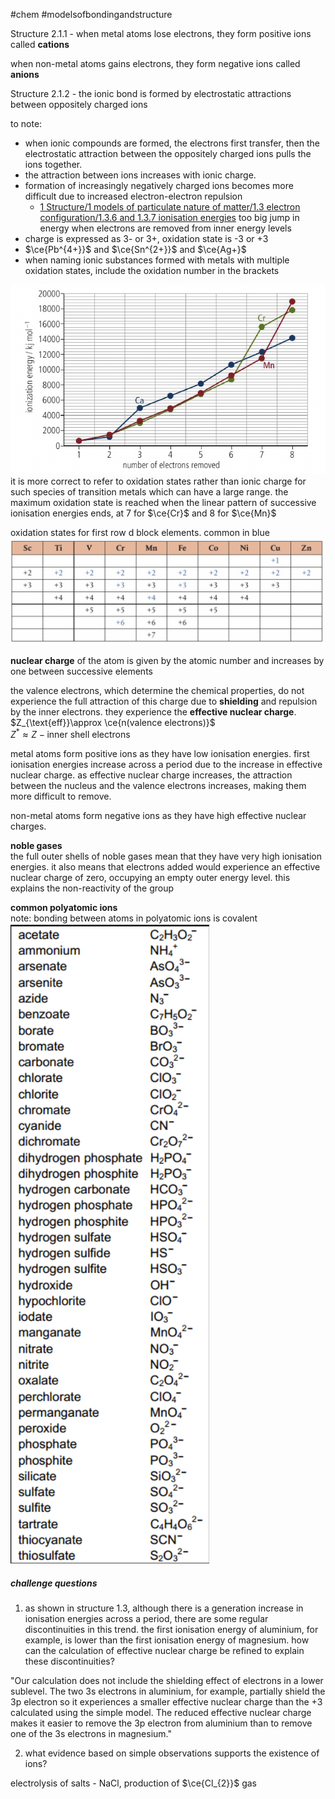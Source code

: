 #chem #modelsofbondingandstructure   
  
Structure 2.1.1 - when metal atoms lose electrons, they form positive ions called **cations**  
  
when non-metal atoms gains electrons, they form negative ions called **anions**  
  
Structure 2.1.2 - the ionic bond is formed by electrostatic attractions between oppositely charged ions  
  
to note:  
- when ionic compounds are formed, the electrons first transfer, then the electrostatic attraction between the oppositely charged ions pulls the ions together.  
- the attraction between ions increases with ionic charge.  
- formation of increasingly negatively charged ions becomes more difficult due to increased electron-electron repulsion  
	- [1 Structure/1 models of particulate nature of matter/1.3 electron configuration/1.3.6 and 1.3.7 ionisation energies](1.3.6%20and%201.3.7%20ionisation%20energies.md) too big jump in energy when electrons are removed from inner energy levels  
- charge is expressed as 3- or 3+, oxidation state is -3 or +3  
- $\ce{Pb^{4+}}$ and $\ce{Sn^{2+}}$ and $\ce{Ag+}$  
- when naming ionic substances formed with metals with multiple oxidation states, include the oxidation number in the brackets  
  
![ionisation energies of ca cr mn.png](Media/1%20Structure/1.2/1%20ionic/ionisation%20energies%20of%20ca%20cr%20mn.png)  
it is more correct to refer to oxidation states rather than ionic charge for such species of transition metals which can have a large range. the maximum oxidation state is reached when the linear pattern of successive ionisation energies ends, at 7 for $\ce{Cr}$ and 8 for $\ce{Mn}$  
  
oxidation states for first row d block elements. common in blue  
![1st row d block oxidation states.png](Media/1%20Structure/1.3/1%20periodic%20table/1st%20row%20d%20block%20oxidation%20states.png)  
  
**nuclear charge** of the atom is given by the atomic number and increases by one between successive elements  
  
the valence electrons, which determine the chemical properties, do not experience the full attraction of this charge due to **shielding** and repulsion by the inner electrons. they experience the **effective nuclear charge**.  
$Z_{\text{eff}}\approx \ce{n(valence electrons)}$  
$Z^{*}\approx Z-\text{inner shell electrons}$  
  
metal atoms form positive ions as they have low ionisation energies. first ionisation energies increase across a period due to the increase in effective nuclear charge. as effective nuclear charge increases, the attraction between the nucleus and the valence electrons increases, making them more difficult to remove.  
  
non-metal atoms form negative ions as they have high effective nuclear charges.   
  
  
**noble gases**  
the full outer shells of noble gases mean that they have very high ionisation energies. it also means that electrons added would experience an effective nuclear charge of zero, occupying an empty outer energy level. this explains the non-reactivity of the group  
  
**common polyatomic ions**  
note: bonding between atoms in polyatomic ions is covalent  
![polyatomic ions.png](Media/1%20Structure/1.2/1%20ionic/polyatomic%20ions.png)  
##### challenge questions  
1. as shown in structure 1.3, although there is a generation increase in ionisation energies across a period, there are some regular discontinuities in this trend. the first ionisation energy of aluminium, for example, is lower than the first ionisation energy of magnesium. how can the calculation of effective nuclear charge be refined to explain these discontinuities?  
  
"Our calculation does not include the shielding effect of electrons in a lower sublevel. The two 3s electrons in aluminium, for example, partially shield the 3p electron so it experiences a smaller effective nuclear charge than the +3 calculated using the simple model. The reduced effective nuclear charge makes it easier to remove the 3p electron from aluminium than to remove one of the 3s electrons in magnesium."  
  
2. what evidence based on simple observations supports the existence of ions?  
  
electrolysis of salts - NaCl, production of $\ce{Cl_{2}}$ gas